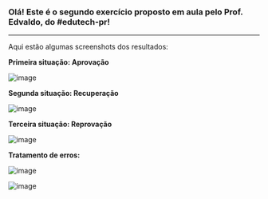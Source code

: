 ### Olá! Este é o segundo exercício proposto em aula pelo Prof. Edvaldo, do #edutech-pr!

------------------------------------------------------------------------------------------------
Aqui estão algumas screenshots dos resultados:


**Primeira situação: Aprovação**

![image](https://user-images.githubusercontent.com/87721097/133159767-02b9476e-5690-4666-8650-eff42c7cf0b8.png)


**Segunda situação: Recuperação**

![image](https://user-images.githubusercontent.com/87721097/133159905-1f8b0fed-269e-441a-92ad-39307e11dc9b.png)


**Terceira situação: Reprovação**

![image](https://user-images.githubusercontent.com/87721097/133160053-6c3a79a9-925f-4a8b-8901-75083d1a9d9a.png)


**Tratamento de erros:**

![image](https://user-images.githubusercontent.com/87721097/133160194-56441178-a614-401b-88c6-ed8bfd1450a8.png)

![image](https://user-images.githubusercontent.com/87721097/133160250-ad7da863-428c-43cd-aca9-e27ccaefb535.png)
